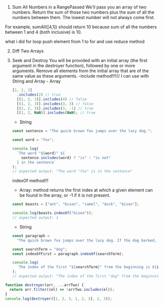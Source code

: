 1. Sum All Numbers in a RangePassed
   We'll pass you an array of two numbers. Return the sum of those two numbers plus the sum of all the numbers between them. The lowest number will not always come first.

For example, sumAll([4,1]) should return 10 because sum of all the numbers between 1 and 4 (both inclusive) is 10.

what i did
for loop push element from 1 to for and use reduce method

2. Diff Two Arrays

3. Seek and Destroy
   You will be provided with an initial array (the first argument in the destroyer function), followed by one or more arguments. Remove all elements from the initial array that are of the same value as these arguments.
   -include method!!!!//
   I can use with String and Array - Array

   ```js
   [1, 2, 3]
     .includes(2) // true
     [(1, 2, 3)].includes(4) // false
     [(1, 2, 3)].includes(3, 3) // false
     [(1, 2, 3)].includes(3, -1) // true
     [(1, 2, NaN)].includes(NaN); // true
   ```

   - String

   ```js
   const sentence = "The quick brown fox jumps over the lazy dog.";

   const word = "fox";

   console.log(
     `The word "${word}" ${
       sentence.includes(word) ? "is" : "is not"
     } in the sentence`
   );
   // expected output: "The word "fox" is in the sentence"
   ```

   indexOf method!!!

   - Array: method returns the first index at which a given element can be found in the array, or -1 if it is not present.

   ```js
   const beasts = ["ant", "bison", "camel", "duck", "bison"];

   console.log(beasts.indexOf("bison"));
   // expected output: 1
   ```

   - String

   ```js
   const paragraph =
     "The quick brown fox jumps over the lazy dog. If the dog barked, was it really lazy?";

   const searchTerm = "dog";
   const indexOfFirst = paragraph.indexOf(searchTerm);

   console.log(
     `The index of the first "${searchTerm}" from the beginning is ${indexOfFirst}`
   );
   // expected output: "The index of the first "dog" from the beginning is 40"
   ```

```js
function destroyer(arr, ...arrTwo) {
  return arr.filter((el) => !arrTwo.includes(el));
}
console.log(destroyer([1, 2, 3, 1, 2, 3], 2, 3));
```
